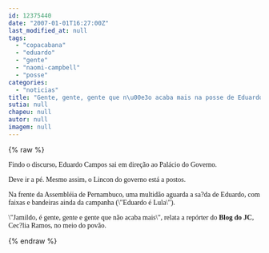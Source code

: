 ```yaml
---
id: 12375440
date: "2007-01-01T16:27:00Z"
last_modified_at: null
tags:
  - "copacabana"
  - "eduardo"
  - "gente"
  - "naomi-campbell"
  - "posse"
categories:
  - "noticias"
title: "Gente, gente, gente que n\u00e3o acaba mais na posse de Eduardo"
sutia: null
chapeu: null
autor: null
imagem: null
---
```

{% raw %}
<p><P><FONT face=Verdana>Findo o discurso, Eduardo Campos sai em direção ao Palácio do Governo.</FONT></P></p>
<p><P><FONT face=Verdana>Deve ir a pé. Mesmo assim, o Lincon do governo está a postos. </FONT></P></p>
<p><P><FONT face=Verdana>Na frente da Assembléia de Pernambuco, uma multidão aguarda a sa?da de Eduardo, com faixas e&nbsp;bandeiras ainda da campanha (\"Eduardo é Lula\").</FONT></P></p>
<p><P><FONT face=Verdana>\"Jamildo, é gente, gente e&nbsp;gente que não acaba mais\", relata a repórter do <STRONG>Blog do JC</STRONG>, Cec?lia Ramos, no meio do povão.</FONT></P> </p>
{% endraw %}